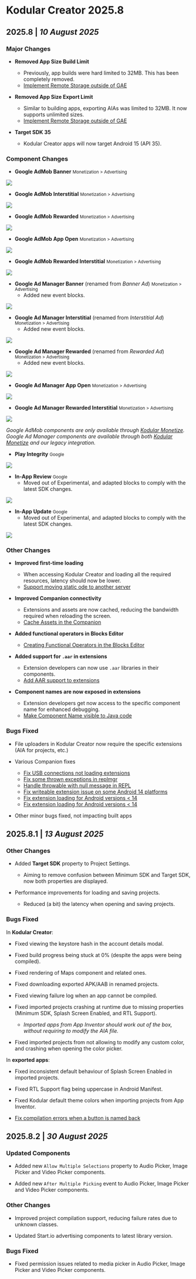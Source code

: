 # Kodular Creator 2025.8

## 2025.8   \|   _10 August 2025_

### Major Changes

* **Removed App Size Build Limit**
    * Previously, app builds were hard limited to 32MB. This has been completely removed.
    * [Implement Remote Storage outside of GAE](https://github.com/mit-cml/appinventor-sources/pull/3534)

* **Removed App Size Export Limit**
    * Similar to building apps, exporting AIAs was limited to 32MB. It now supports unlimited sizes.
    * [Implement Remote Storage outside of GAE](https://github.com/mit-cml/appinventor-sources/pull/3534)

* **Target SDK 35**
    * Kodular Creator apps will now target Android 15 (API 35).

### Component Changes

* **Google AdMob Banner** <small>Monetization > Advertising</small>

![](https://cdn.community.kodular.io/original/4X/e/b/7/eb7f4853e9408721479bc0fc8bb2580fc12ff3ba.png)

* **Google AdMob Interstitial** <small>Monetization > Advertising</small>

![](https://cdn.community.kodular.io/original/4X/e/3/3/e337b08b27537ed2013830760587f6971a964370.png)

* **Google AdMob Rewarded** <small>Monetization > Advertising</small>

![](https://cdn.community.kodular.io/original/4X/5/d/f/5dfd44116ebcc393a885e2531684c4c6add0a7d7.png)

* **Google AdMob App Open** <small>Monetization > Advertising</small>

![](https://cdn.community.kodular.io/original/4X/b/2/0/b203691c8e1d53045b11ffcb05e9ce0bb026b9b5.png)

* **Google AdMob Rewarded Interstitial** <small>Monetization > Advertising</small>

![](https://cdn.community.kodular.io/original/4X/6/6/e/66eabfff7f73f420763c90377f922ac438457f24.png)

* **Google Ad Manager Banner** (renamed from _Banner Ad_) <small>Monetization > Advertising</small>
    * Added new event blocks.

![](https://cdn.community.kodular.io/original/4X/e/b/0/eb0cbe81a234c3d1fa66000feeffc1f87529b443.png)

* **Google Ad Manager Interstitial** (renamed from _Interstitial Ad_) <small>Monetization > Advertising</small>
    * Added new event blocks.

![](https://cdn.community.kodular.io/original/4X/8/d/3/8d309e44a8a3a61034a4e05293319df55fab0160.png)

* **Google Ad Manager Rewarded** (renamed from _Rewarded Ad_) <small>Monetization > Advertising</small>
    * Added new event blocks.

![](https://cdn.community.kodular.io/original/4X/0/9/3/0932603738c71028dd2b2066bbe72c30c3791466.png)

* **Google Ad Manager App Open** <small>Monetization > Advertising</small>

![](https://cdn.community.kodular.io/original/4X/7/d/2/7d2d9b5ce4eb77d52fae3f4275ad1c5fa233b0a7.png)

* **Google Ad Manager Rewarded Interstitial** <small>Monetization > Advertising</small>

![](https://cdn.community.kodular.io/original/4X/0/0/b/00b8e49a1dc1be4772975fe271236a943b7497a4.png)

_Google AdMob components are only available through [Kodular Monetize](https://kodul.ar/monetize). Google Ad Manager
components are available through both [Kodular Monetize](https://kodul.ar/monetize) and our legacy integration._

* **Play Integrity** <small>Google</small>

![](https://cdn.community.kodular.io/original/4X/8/7/9/87905f778a7b87f684775c6ccd191fd5dfcf80e6.png)

* **In-App Review** <small>Google</small>
    * Moved out of Experimental, and adapted blocks to comply with the latest SDK changes.

![](https://cdn.community.kodular.io/original/4X/f/1/a/f1a07b4678acb8f0e890f18cef82ac24a9a54ab1.png)

* **In-App Update** <small>Google</small>
    * Moved out of Experimental, and adapted blocks to comply with the latest SDK changes.

![](https://cdn.community.kodular.io/original/4X/3/7/9/3799de57d04b1d74427da36e2124f0f3805c3166.png)

### Other Changes

* **Improved first-time loading**
    * When accessing Kodular Creator and loading all the required resources, latency should now be lower.
    * [Support moving static ode to another server](https://github.com/mit-cml/appinventor-sources/pull/3134)

* **Improved Companion connectivity**
    * Extensions and assets are now cached, reducing the bandwidth required when reloading the screen.
    * [Cache Assets in the Companion](https://github.com/mit-cml/appinventor-sources/pull/2664)

* **Added functional operators in Blocks Editor**
    * [Creating Functional Operators in the Blocks Editor](https://github.com/mit-cml/appinventor-sources/pull/2699)

* **Added support for `.aar` in extensions**
    * Extension developers can now use `.aar` libraries in their components.
    * [Add AAR support to extensions](https://github.com/mit-cml/appinventor-sources/pull/2230)

* **Component names are now exposed in extensions**
    * Extension developers get now access to the specific component name for enhanced debugging.
    * [Make Component Name visible to Java code](https://github.com/Kodular/Kodular-Creator/pull/1377)

### Bugs Fixed

* File uploaders in Kodular Creator now require the specific extensions (AIA for projects, etc.)

* Various Companion fixes
    * [Fix USB connections not loading extensions](https://github.com/mit-cml/appinventor-sources/pull/2997)
    * [Fix some thrown exceptions in replmgr](https://github.com/mit-cml/appinventor-sources/pull/3067)
    * [Handle throwable with null message in REPL](https://github.com/mit-cml/appinventor-sources/pull/3081)
    * [Fix writeable extension issue on some Android 14 platforms](https://github.com/mit-cml/appinventor-sources/pull/3230)
    * [Fix extension loading for Android versions < 14](https://github.com/mit-cml/appinventor-sources/pull/3266)
    * [Fix extension loading for Android versions < 14](https://github.com/mit-cml/appinventor-sources/pull/3266)

* Other minor bugs fixed, not impacting built apps

## 2025.8.1   \|   _13 August 2025_

### Other Changes

* Added **Target SDK** property to Project Settings.

    * Aiming to remove confusion between Minimum SDK and Target SDK, now both properties are displayed.

* Performance improvements for loading and saving projects.

  * Reduced (a bit) the latency when opening and saving projects.

### Bugs Fixed

In **Kodular Creator**:

* Fixed viewing the keystore hash in the account details modal.

* Fixed build progress being stuck at 0% (despite the apps were being compiled).

* Fixed rendering of Maps component and related ones.

* Fixed downloading exported APK/AAB in renamed projects.

* Fixed viewing failure log when an app cannot be compiled.

* Fixed imported projects crashing at runtime due to missing properties (Minimum SDK, Splash Screen Enabled, and RTL Support).

    * _Imported apps from App Inventor should work out of the box, without requiring to modify the AIA file._

* Fixed imported projects from not allowing to modify any custom color, and crashing when opening the color picker.

In **exported apps**:

* Fixed inconsistent default behaviour of Splash Screen Enabled in imported projects.

* Fixed RTL Support flag being uppercase in Android Manifest.

* Fixed Kodular default theme colors when importing projects from App Inventor.

* [Fix compilation errors when a button is named back](https://github.com/mit-cml/appinventor-sources/pull/3518)

## 2025.8.2   \|   _30 August 2025_

### Updated Components

* Added new `Allow Multiple Selections` property to Audio Picker, Image Picker and Video Picker components.

* Added new `After Multiple Picking` event to Audio Picker, Image Picker and Video Picker components.

### Other Changes

* Improved project compilation support, reducing failure rates due to unknown classes.

* Updated Start.io advertising components to latest library version.

### Bugs Fixed

* Fixed permission issues related to media picker in Audio Picker, Image Picker and Video Picker components.
